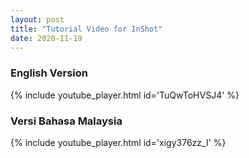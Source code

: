 ```yaml
---
layout: post
title: "Tutorial Video for InShot"
date: 2020-11-19
---
```


<h3>English Version</h3>
{% include youtube_player.html id='TuQwToHVSJ4' %}
<br />
<h3>Versi Bahasa Malaysia</h3>
{% include youtube_player.html id='xigy376zz_I' %}

